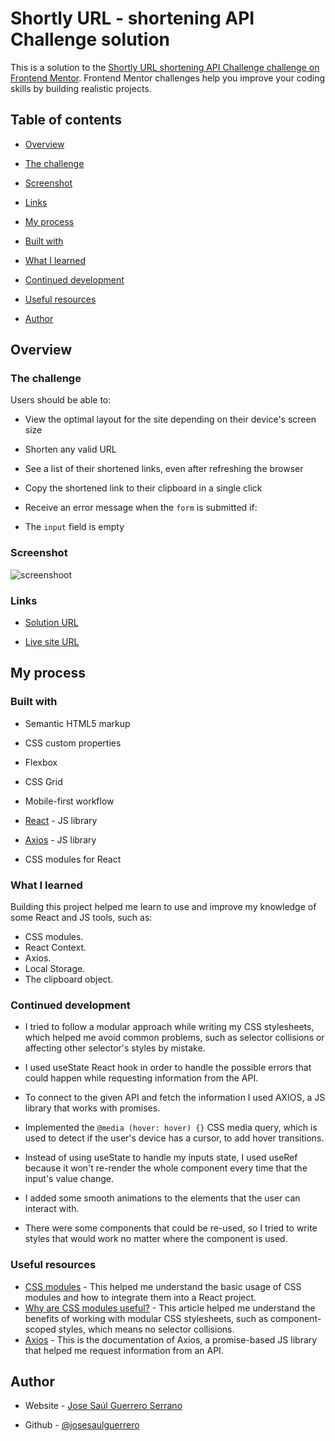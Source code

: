 # Shortly URL - shortening API Challenge solution

This is a solution to the [Shortly URL shortening API Challenge challenge on Frontend Mentor](https://www.frontendmentor.io/challenges/url-shortening-api-landing-page-2ce3ob-G). Frontend Mentor challenges help you improve your coding skills by building realistic projects.

## Table of contents

-   [Overview](#overview)

-   [The challenge](#the-challenge)

-   [Screenshot](#screenshot)

-   [Links](#links)

-   [My process](#my-process)

-   [Built with](#built-with)

-   [What I learned](#what-i-learned)

-   [Continued development](#continued-development)

-   [Useful resources](#useful-resources)

-   [Author](#author)

## Overview

### The challenge

Users should be able to:

-   View the optimal layout for the site depending on their device's screen size

-   Shorten any valid URL

-   See a list of their shortened links, even after refreshing the browser

-   Copy the shortened link to their clipboard in a single click

-   Receive an error message when the `form` is submitted if:

-   The `input` field is empty

### Screenshot

![screenshoot](https://i.postimg.cc/pVQrTFm6/urlshortenerchallenge-netlify-app.png)

### Links

-   [Solution URL](https://github.com/josesaulguerrero/url_shortener)

-   [Live site URL ](https://urlshortenerchallenge.netlify.app/)

## My process

### Built with

-   Semantic HTML5 markup

-   CSS custom properties

-   Flexbox

-   CSS Grid

-   Mobile-first workflow

-   [React](https://reactjs.org/) - JS library

-   [Axios](https://axios-http.com/docs/intro) - JS library

-   CSS modules for React

### What I learned

Building this project helped me learn to use and improve my knowledge of some React and JS tools, such as:

-   CSS modules.
-   React Context.
-   Axios.
-   Local Storage.
-   The clipboard object.

### Continued development

-   I tried to follow a modular approach while writing my CSS stylesheets, which helped me avoid common problems, such as selector collisions or affecting other selector's styles by mistake.

-   I used useState React hook in order to handle the possible errors that could happen while requesting information from the API.

-   To connect to the given API and fetch the information I used AXIOS, a JS library that works with promises.

-   Implemented the `@media (hover: hover) {}` CSS media query, which is used to detect if the user's device has a cursor, to add hover transitions.

-   Instead of using useState to handle my inputs state, I used useRef because it won't re-render the whole component every time that the input's value change.

-   I added some smooth animations to the elements that the user can interact with.

-   There were some components that could be re-used, so I tried to write styles that would work no matter where the component is used.

### Useful resources

-   [CSS modules](https://create-react-app.dev/docs/adding-a-css-modules-stylesheet/) - This helped me understand the basic usage of CSS modules and how to integrate them into a React project.
-   [Why are CSS modules useful?](https://www.gatsbyjs.com/docs/how-to/styling/css-modules/) - This article helped me understand the benefits of working with modular CSS stylesheets, such as component-scoped styles, which means no selector collisions.
-   [Axios](https://axios-http.com/docs) - This is the documentation of Axios, a promise-based JS library that helped me request information from an API.

## Author

-   Website - [Jose Saúl Guerrero Serrano](https://joseguerreroserrano.netlify.app/)

-   Github - [@josesaulguerrero](https://github.com/josesaulguerrero)

